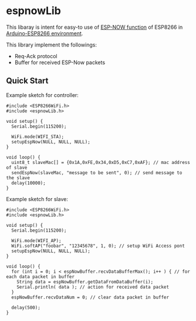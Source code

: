 # espnowLib

This libaray is intent for easy-to use of [ESP-NOW function](https://espressif.com/en/products/software/esp-now/overview) of ESP8266 in [Arduino-ESP8266 environment](https://github.com/esp8266/Arduino).

This library implement the followings:
* Req-Ack protocol
* Buffer for received ESP-Now packets

## Quick Start

Example sketch for controller:
```Arduino
#include <ESP8266WiFi.h>
#include <espnowLib.h>

void setup() {
  Serial.begin(115200);

  WiFi.mode(WIFI_STA);
  setupEspNow(NULL, NULL, NULL);
}

void loop() {
  uint8_t slaveMac[] = {0x1A,0xFE,0x34,0xD5,0xC7,0xAF}; // mac address of slave
  sendEspNow(slaveMac, "message to be sent", 0); // send message to the slave
  delay(10000);
}
```

Example sketch for slave:
```Arduino
#include <ESP8266WiFi.h>
#include <espnowLib.h>

void setup() {
  Serial.begin(115200);

  WiFi.mode(WIFI_AP);
  WiFi.softAP("foobar", "12345678", 1, 0); // setup WiFi Access pont
  setupEspNow(NULL, NULL, NULL);
}

void loop() {
  for (int i = 0; i < espNowBuffer.recvDataBufferMax(); i++ ) { // for each data packet in buffer
    String data = espNowBuffer.getDataFromDataBuffer(i);
    Serial.println( data ); // action for received data packet
  }
  espNowBuffer.recvDataNum = 0; // clear data packet in buffer

  delay(500);
}
```
